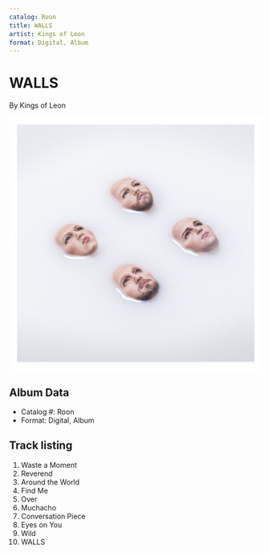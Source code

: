 ```yaml
---
catalog: Roon
title: WALLS
artist: Kings of Leon
format: Digital, Album
---
```


# WALLS

By Kings of Leon

![](../../assets/albumcovers/Kings_of_Leon-WALLS.png)

## Album Data

- Catalog #: Roon
- Format: Digital, Album


## Track listing


1. Waste a Moment
2. Reverend
3. Around the World
4. Find Me
5. Over
6. Muchacho
7. Conversation Piece
8. Eyes on You
9. Wild
10. WALLS

